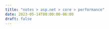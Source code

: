 ```yaml
---
title: "notes > asp.net > core > performance"
date: 2023-05-14T00:00:00-06:00
draft: false
---
```


<style>
    r { color: red }
    o { color: orange }
    g { color: green }
</style>

